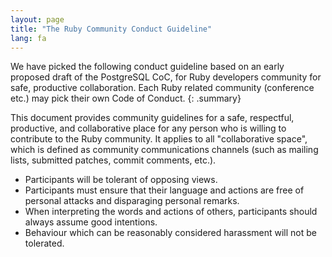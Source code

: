 ```yaml
---
layout: page
title: "The Ruby Community Conduct Guideline"
lang: fa
---
```


We have picked the following conduct guideline based on an early proposed draft
of the PostgreSQL CoC, for Ruby developers community for safe, productive
collaboration.
Each Ruby related community (conference etc.) may pick their own Code of Conduct.
{: .summary}

This document provides community guidelines for a safe, respectful, productive,
and collaborative place for any person who is willing to contribute to the Ruby
community. It applies to all "collaborative space", which is defined as
community communications channels (such as mailing lists, submitted patches,
commit comments, etc.).

 * Participants will be tolerant of opposing views.
 * Participants must ensure that their language and actions are free of personal attacks and disparaging personal remarks.
 * When interpreting the words and actions of others, participants should always assume good intentions.
 * Behaviour which can be reasonably considered harassment will not be tolerated.
